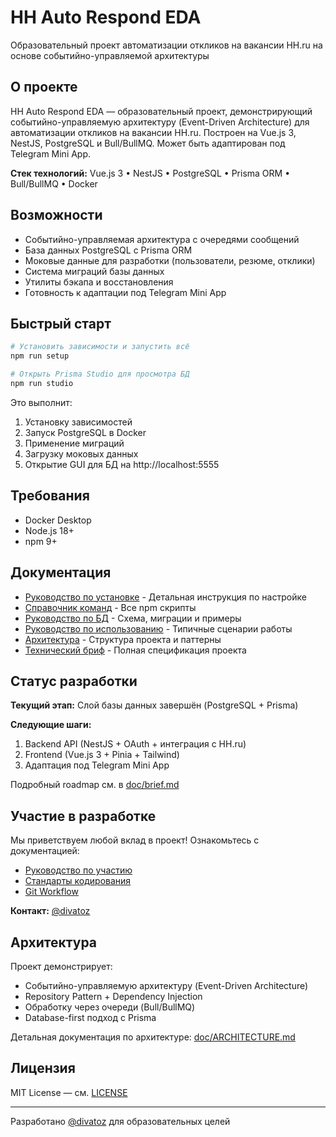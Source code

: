 # HH Auto Respond EDA

Образовательный проект автоматизации откликов на вакансии HH.ru на основе событийно-управляемой архитектуры

## О проекте

HH Auto Respond EDA — образовательный проект, демонстрирующий событийно-управляемую архитектуру (Event-Driven Architecture) для автоматизации откликов на вакансии HH.ru. Построен на Vue.js 3, NestJS, PostgreSQL и Bull/BullMQ. Может быть адаптирован под Telegram Mini App.

**Стек технологий:** Vue.js 3 • NestJS • PostgreSQL • Prisma ORM • Bull/BullMQ • Docker

## Возможности

- Событийно-управляемая архитектура с очередями сообщений
- База данных PostgreSQL с Prisma ORM
- Моковые данные для разработки (пользователи, резюме, отклики)
- Система миграций базы данных
- Утилиты бэкапа и восстановления
- Готовность к адаптации под Telegram Mini App

## Быстрый старт

```bash
# Установить зависимости и запустить всё
npm run setup

# Открыть Prisma Studio для просмотра БД
npm run studio
```

Это выполнит:
1. Установку зависимостей
2. Запуск PostgreSQL в Docker
3. Применение миграций
4. Загрузку моковых данных
5. Открытие GUI для БД на http://localhost:5555

## Требования

- Docker Desktop
- Node.js 18+
- npm 9+

## Документация

- [Руководство по установке](./doc/INSTALLATION.md) - Детальная инструкция по настройке
- [Справочник команд](./doc/COMMANDS.md) - Все npm скрипты
- [Руководство по БД](./doc/DATABASE.md) - Схема, миграции и примеры
- [Руководство по использованию](./doc/USAGE.md) - Типичные сценарии работы
- [Архитектура](./doc/ARCHITECTURE.md) - Структура проекта и паттерны
- [Технический бриф](./doc/brief.md) - Полная спецификация проекта

## Статус разработки

**Текущий этап:** Слой базы данных завершён (PostgreSQL + Prisma)

**Следующие шаги:**
1. Backend API (NestJS + OAuth + интеграция с HH.ru)
2. Frontend (Vue.js 3 + Pinia + Tailwind)
3. Адаптация под Telegram Mini App

Подробный roadmap см. в [doc/brief.md](./doc/brief.md)

## Участие в разработке

Мы приветствуем любой вклад в проект! Ознакомьтесь с документацией:

- [Руководство по участию](./doc/CONTRIBUTING.md)
- [Стандарты кодирования](./doc/CODING_STYLE.md)
- [Git Workflow](./doc/GIT_WORKFLOW.md)

**Контакт:** [@divatoz](https://t.me/divatoz)

## Архитектура

Проект демонстрирует:
- Событийно-управляемую архитектуру (Event-Driven Architecture)
- Repository Pattern + Dependency Injection
- Обработку через очереди (Bull/BullMQ)
- Database-first подход с Prisma

Детальная документация по архитектуре: [doc/ARCHITECTURE.md](./doc/ARCHITECTURE.md)

## Лицензия

MIT License — см. [LICENSE](./LICENSE)

---

Разработано [@divatoz](https://t.me/divatoz) для образовательных целей

